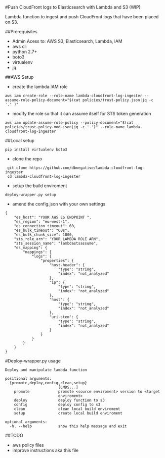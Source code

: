 #Push CloudFront logs to Elasticsearch with Lambda and S3 (WIP)

Lambda function to ingest and push CloudFront logs that have been placed on S3.

##Prerequisites
* Admin Acess to: AWS S3, Elasticsearch, Lambda, IAM
* aws cli
* python 2.7+
* boto3
* virtualenv
* jq

##AWS Setup
* create the lambda IAM role
```
aws iam create-role --role-name lambda-cloudfront-log-ingester --assume-role-policy-document="$(cat policies/trust-policy.json|jq -c '.' )"
```
* modify the role so that it can assume itself for STS token generation
```
aws iam update-assume-role-policy --policy-document="$(cat policies/trust-policy-mod.json|jq -c '.')" --role-name lambda-cloudfront-log-ingester
```

##Local setup
```
pip install virtualenv boto3
```
* clone the repo
```
 git clone https://github.com/dbnegative/lambda-cloudfront-log-ingester
 cd lambda-cloudfront-log-ingester
```
* setup the build enviroment
```
deploy-wrapper.py setup
```
* amend the config.json with your own settings
```
{
    "es_host": "YOUR AWS ES ENDPOINT ",
    "es_region": "eu-west-1",
    "es_connection_timeout": 60,
    "es_bulk_timeout": "60s",
    "es_bulk_chunk_size": 1000, 
    "sts_role_arn": "YOUR LAMBDA ROLE ARN",
    "sts_session_name": "lambdastsassume",
    "es_mapping": {
        "mappings": {
            "logs": {
                "properties": {
                    "host-header": {
                        "type": "string",
                        "index": "not_analyzed"
                    },
                    "ip": {
                        "type": "string",
                        "index": "not_analyzed"
                    },
                    "host": {
                        "type": "string",
                        "index": "not_analyzed"
                    },
                    "uri-stem": {
                        "type": "string",
                        "index": "not_analyzed"
                    }
                }
            }
        }
    }
}
```
#Deploy-wrapper.py usage
```
Deploy and manipulate lambda function

positional arguments:
  {promote,deploy,config,clean,setup}
                        [CMDS...]
    promote             promote <source enviroment> version to <target
                        enviroment>
    deploy              deploy function to s3
    config              deploy config to s3
    clean               clean local build enviroment
    setup               create local build enviroment

optional arguments:
  -h, --help            show this help message and exit
```

##TODO
* aws policy files
* improve instructions aka this file
